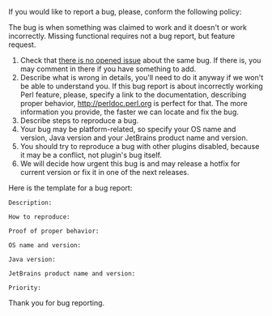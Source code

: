 If you would like to report a bug, please, conform the following policy:

The bug is when something was claimed to work and it doesn't or work incorrectly.
Missing functional requires not a bug report, but feature request.

1. Check that [there is no opened issue](https://github.com/hurricup/Perl5-IDEA/issues) about the same bug. If there is, you may 
comment in there if you have something to add.
2. Describe what is wrong in details, you'll need to do it anyway if we won't be able to understand you. If this bug report is about incorrectly working Perl feature, please, specify a link to the documentation, describing proper behavior, http://perldoc.perl.org is perfect for that. The more information you provide, the faster we can locate and fix the bug.
3. Describe steps to reproduce a bug.
4. Your bug may be platform-related, so specify your OS name and version, Java version and your JetBrains product name and version.
5. You should try to reproduce a bug with other plugins disabled, because it may be a conflict, not plugin's bug itself.
6. We will decide how urgent this bug is and may release a hotfix for current version or fix it in one of the next releases.

Here is the template for a bug report:
```
Description:

How to reproduce:

Proof of proper behavior:

OS name and version:

Java version:

JetBrains product name and version:

Priority:
```
Thank you for bug reporting.